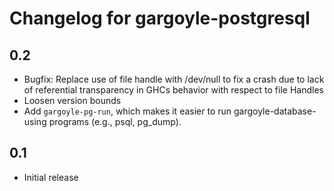 # Changelog for gargoyle-postgresql

## 0.2

* Bugfix: Replace use of file handle with /dev/null to fix a crash due to lack of referential transparency in GHCs behavior with respect to file Handles
* Loosen version bounds
* Add `gargoyle-pg-run`, which makes it easier to run gargoyle-database-using programs (e.g., psql, pg_dump).

## 0.1

* Initial release
